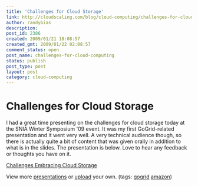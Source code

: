 ```yaml
---
title: 'Challenges for Cloud Storage'
link: http://cloudscaling.com/blog/cloud-computing/challenges-for-cloud-computing/
author: randybias
description: 
post_id: 2386
created: 2009/01/21 18:08:57
created_gmt: 2009/01/22 02:08:57
comment_status: open
post_name: challenges-for-cloud-computing
status: publish
post_type: post
layout: post
category: cloud-computing
---
```


# Challenges for Cloud Storage

I had a great time presenting on the challenges for cloud storage today at the SNIA Winter Symposium '09 event. It was my first GoGrid-related presentation and it went very well. A very technical audience though, so there is actually quite a bit of content that was given orally in addition to what is in the slides. The presentation is below. Love to hear any feedback or thoughts you have on it. 

[Challenges Embracing Cloud Storage](http://www.slideshare.net/randybias/challenges-embracing-cloud-storage-presentation?type=powerpoint)

View more [presentations](http://www.slideshare.net/) or [upload](http://www.slideshare.net/upload?type=powerpoint) your own. (tags: [gogrid](http://slideshare.net/tag/gogrid) [amazon](http://slideshare.net/tag/amazon))